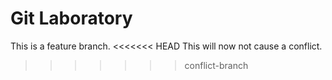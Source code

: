 # Git Laboratory
This is a feature branch.
<<<<<<< HEAD
This will now not cause a conflict.
>>>>>>> conflict-branch
